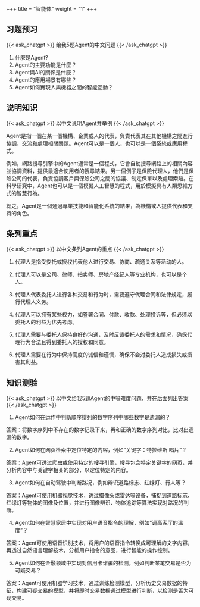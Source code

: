 +++
title = "智能体"
weight = "1"
+++
## 习题预习
{{< ask_chatgpt >}}
给我5题Agent的中文问题
{{< /ask_chatgpt >}}

1. 什麼是Agent?
2. Agent的主要功能是什麼？
3. Agent與AI的關係是什麼？
4. Agent的應用場景有哪些？
5. Agent如何實現人與機器之間的智能互動？   

## 说明知识
{{< ask_chatgpt >}}
以中文说明Agent并举例
{{< /ask_chatgpt >}}

Agent是指一個在某一個機構、企業或人的代表，負責代表其在其他機構之間進行協調、交流和處理相關問題。Agent可以是一個人，也可以是一個系統或應用程式。

例如，網路搜尋引擎中的Agent通常是一個程式，它會自動搜尋網路上的相關內容並協調資料，提供最適合使用者的搜尋結果。另一個例子是保險代理人，他們是保險公司的代表，負責協調客戶與保險公司之間的協議、制定保單以及處理索賠。在科學研究中，Agent也可以是一個模擬人工智慧的程式，用於模擬具有人類思維方式的智慧行為。

總之，Agent是一個通過專業技能和智能化系統的結果，為機構或人提供代表和支持的角色。   

## 条列重点
{{< ask_chatgpt >}}
以中文条列Agent的重点
{{< /ask_chatgpt >}}

1. 代理人是指受委托或授权代表他人进行交易、协商、疏通关系等活动的人。

2. 代理人可以是公司、律师、拍卖师、房地产经纪人等专业机构，也可以是个人。

3. 代理人代表委托人进行各种交易和行为时，需要遵守代理合同和法律规定，履行代理人义务。

4. 代理人可以拥有某些权力，如签署合同、付款、收款、处理投诉等，但必须以委托人的利益为优先考虑。

5. 代理人需要与委托人保持良好的沟通，及时反馈委托人的需求和情况，确保代理行为合法且得到委托人的授权和同意。

6. 代理人需要在行为中保持高度的诚信和谨慎，确保不会对委托人造成损失或损害其利益。   

## 知识测验
{{< ask_chatgpt >}}
以中文给我5题Agent的中等难度问题，并在后面列出答案
{{< /ask_chatgpt >}}

1. Agent如何在运作中判断顺序排列的数字序列中哪些数字是遗漏的？

答案：将数字序列中不存在的数字记录下来，再和正确的数字序列对比，比对出遗漏的数字。

2. Agent如何在网页检索中定位特定的内容，例如“关键字：特拉维斯 唱片”？

答案：Agent可透过爬虫或使用特定的搜寻引擎，搜寻包含特定关键字的网页，并分析内容中与关键字相关的部分，以定位特定的内容。

3. Agent如何在自动驾驶中判断路况，例如辨识道路标志、红绿灯、行人等？

答案：Agent可使用机器视觉技术，透过摄像头或雷达等设备，捕捉到道路标志、红绿灯等物体的图像及位置，并进行图像辨识、物体追踪等算法实现对路况的判断。

4. Agent如何在智慧家居中实现对用户语音指令的理解，例如“调高客厅的温度”？

答案：Agent可使用语音识别技术，将用户的语音指令转换成可理解的文字内容，再透过自然语言理解技术，分析用户指令的意图，进行智能的操作控制。

5. Agent如何在金融领域中实现对信用卡诈骗的检测，例如判断某笔交易是否为可疑交易？

答案：Agent可使用机器学习技术，通过训练检测模型，分析历史交易数据的特征，构建可疑交易的模型，并将即时交易数据通过模型进行判断，以检测是否为可疑交易。   

